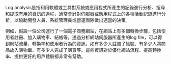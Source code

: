 Log analysis是指利用軟體或工具對系統或應用程式所產生的記錄進行分析、搜尋和提取有用的資訊的過程，通常會針對伺服器或應用程式上的各種活動記錄進行分析，以協助開發人員、系統管理員或營運團隊做出適當的決策。

例如，假設一個公司運行了一個電子商務網站，在網站上有多個轉換步驟，包括使用者註冊、加入購物車、結帳等。透過分析網站伺服器所產生的log file，可以得到網站流量、轉換率和使用者行為的資訊，如有多少人註冊了帳號、有多少人將商品放入購物車、有多少人完成了購買等。這些資訊對於優化網站流程、提高轉換率、提供更好的用戶體驗都非常有幫助。